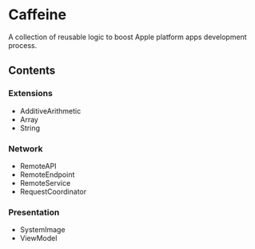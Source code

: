 # Caffeine

A collection of reusable logic to boost Apple platform apps development process.

## Contents

### Extensions
* AdditiveArithmetic
* Array
* String

### Network
* RemoteAPI
* RemoteEndpoint
* RemoteService
* RequestCoordinator

### Presentation
* SystemImage
* ViewModel
